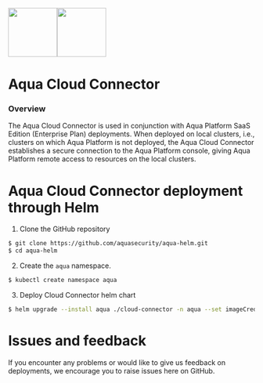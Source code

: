 <img src="https://avatars3.githubusercontent.com/u/12783832?s=200&v=4" height="100" width="100" /><img src="https://avatars3.githubusercontent.com/u/15859888?s=200&v=4" width="100" height="100"/>

# Aqua Cloud Connector

### Overview

The Aqua Cloud Connector is used in conjunction with Aqua Platform SaaS Edition (Enterprise Plan) deployments. When deployed on local clusters, i.e., clusters on which Aqua Platform is not deployed, the Aqua Cloud Connector establishes a secure connection to the Aqua Platform console, giving Aqua Platform remote access to resources on the local clusters.

# Aqua Cloud Connector deployment through Helm


  1. Clone the GitHub repository
  ```bash
  $ git clone https://github.com/aquasecurity/aqua-helm.git
  $ cd aqua-helm
  ```

  2. Create the `aqua` namespace.
  ```bash
  $ kubectl create namespace aqua
  ```

  3. Deploy Cloud Connector helm chart
  ```bash
  $ helm upgrade --install aqua ./cloud-connector -n aqua --set imageCredentials.username=<>,imageCredentials.password=<>
  ```

# Issues and feedback

If you encounter any problems or would like to give us feedback on deployments, we encourage you to raise issues here on GitHub.